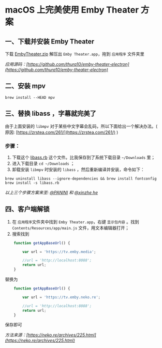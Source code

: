 # macOS 上完美使用 Emby Theater 方案

## 一、下载并安装 Emby Theater

下载 [EmbyTheater.zip](https://github.com/rartv/EmbyPublic/releases/download/0.0.33/EmbyTheater.zip) 解压出 `Emby Theater.app`，拖到 `应用程序` 文件夹里

*应用源码：[https://github.com/thura10/emby-theater-electron](https://github.com/thura10/emby-theater-electron)*

## 二、安装 mpv

```shell
brew install --HEAD mpv
```

## 三、替换 libass ，字幕就完美了

由于上面安装的 `libmpv` 对于某些中文字幕会乱码，所以下面给出一个解决办法。( 原因: [https://zrstea.com/261/](https://zrstea.com/261/) )

### 步骤：

1. 下载这个 [libass.rb](https://github.com/rartv/EmbyPublic/releases/download/0.0.33/libass.rb) 这个文件。比我保存到了系统下载目录 `~/Downloads` 里；
2. 进入下载目录 `cd ~/Downloads` ；
3. 卸载安装 `libmpv` 时安装的 `libass` ，然后重新编译并安装，命令如下：

```shell
brew uninstall libass --ignore-dependencies && brew install fontconfig 
brew install -s libass.rb
```

*以上三个步骤方案来至: [@PANINI](https://t.me/PAN1N1) 和 [@xinzhe he](https://t.me/hexinzhe)*

## 四、客户端解锁

1. 在 `应用程序`文件夹中找到 `Emby Theater.app`，右键 `显示包内容` 。找到 `Contents/Resources/app/main.js` 文件，用文本编辑器打开；
2. 搜索找到

```javascript
    function getAppBaseUrl() {

        var url = 'https://tv.emby.media';

        //url = 'http://localhost:8088';
        return url;
    }
```

替换为

```javascript
    function getAppBaseUrl() {

        var url = 'https://tv.emby.neko.re';

        //url = 'http://localhost:8088';
        return url;
    }
```

保存即可

*方法来源：[https://neko.re/archives/225.html](https://neko.re/archives/225.html)*
